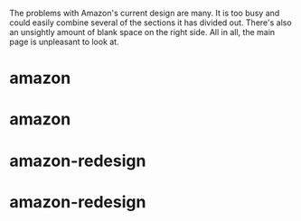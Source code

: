The problems with Amazon's current design are many. It is too busy and could easily combine several of the sections it has divided out. There's also an unsightly amount of blank space on the right side. All in all, the main page is unpleasant to look at.
# amazon
# amazon
# amazon-redesign
# amazon-redesign
